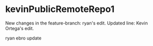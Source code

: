 # kevinPublicRemoteRepo1

New changes in the feature-branch: ryan's edit. Updated line: Kevin Ortega's edit.

ryan ebro update
